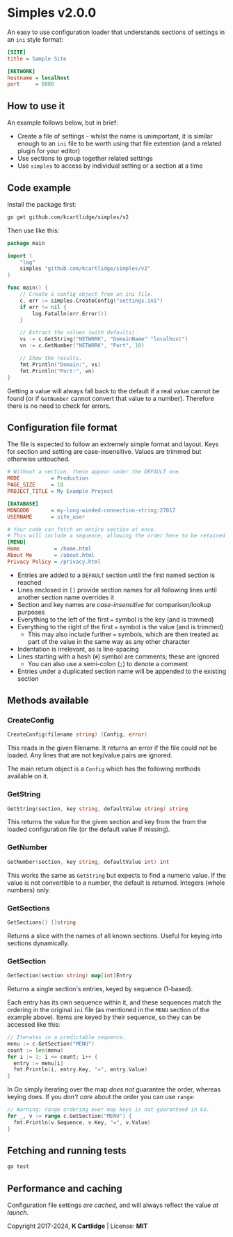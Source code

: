 # Simples v2.0.0

An easy to use configuration loader that understands sections of settings in an `ini` style format:

``` ini
[SITE]
title = Sample Site

[NETWORK]
hostname = localhost
port     = 8080
```

## How to use it

An example follows below, but in brief:

- Create a file of settings - whilst the name is unimportant, it is similar enough to an `ini` file to be worth using that file extention (and a related plugin for your editor)
- Use sections to group together related settings
- Use `simples` to access by individual setting or a section at a time

## Code example

Install the package first:

``` sh
go get github.com/kcartlidge/simples/v2
```

Then use like this:

``` go
package main

import (
    "log"
    simples "github.com/kcartlidge/simples/v2"
)

func main() {
    // Create a config object from an ini file.
    c, err := simples.CreateConfig("settings.ini")
    if err != nil {
        log.Fatalln(err.Error())
    }

    // Extract the values (with defaults).
    vs := c.GetString("NETWORK", "DomainName" "localhost")
    vn := c.GetNumber("NETWORK", "Port", 10)

    // Show the results.
    fmt.Println("Domain:", vs)
    fmt.Println("Port:", vn)
}
```

Getting a value will always fall back to the default if a real value cannot be found (or if `GetNumber` cannot convert that value to a number).
Therefore there is no need to check for errors.

## Configuration file format

The file is expected to follow an extremely simple format and layout.
Keys for section and setting are case-insensitive.
Values are trimmed but otherwise untouched.

``` ini
# Without a section, these appear under the DEFAULT one.
MODE          = Production
PAGE_SIZE     = 10
PROJECT_TITLE = My Example Project

[DATABASE]
MONGODB       = my-long-winded-connection-string:27017
USERNAME      = site_user

# Your code can fetch an entire section at once.
# This will include a sequence, allowing the order here to be retained in your code.
[MENU]
Home           = /home.html
About Me       = /about.html
Privacy Policy = /privacy.html
```

- Entries are added to a `DEFAULT` section until the first named section is reached
- Lines enclosed in `[]` provide section names for all following lines until another section name overrides it
- Section and key names are *case-insensitive* for comparison/lookup purposes
- Everything to the left of the first `=` symbol is the key (and is trimmed)
- Everything to the right of the first `=` symbol is the value (and is trimmed)
    - This may also include further `=` symbols, which are then treated as part of the value in the same way as any other character
- Indentation is irrelevant, as is line-spacing
- Lines starting with a hash (`#`) symbol are comments; these are ignored
    - You can also use a semi-colon (`;`) to denote a comment
- Entries under a duplicated section name will be appended to the existing section

## Methods available

### CreateConfig

``` go
CreateConfig(filename string) (Config, error)
```

This reads in the given filename. It returns an error if the file could not be loaded. Any lines that are not key/value pairs are ignored.

The main return object is a `Config` which has the following methods available on it.

### GetString

``` go
GetString(section, key string, defaultValue string) string
```

This returns the value for the given section and key from the from the loaded configuration file (or the default value if missing).

### GetNumber

``` go
GetNumber(section, key string, defaultValue int) int
```

This works the same as `GetString` but expects to find a numeric value.
If the value is not convertible to a number, the default is returned.
Integers (whole numbers) only.

### GetSections

``` go
GetSections() []string
```

Returns a slice with the names of all known sections. Useful for keying into sections dynamically.

### GetSection

``` go
GetSection(section string) map[int]Entry
```

Returns a single section's entries, keyed by sequence (1-based).

Each entry has its own sequence within it, and these sequences match the ordering in the original `ini` file (as mentioned in the `MENU` section of the example above).
Items are keyed by their sequence, so they can be accessed like this:

``` go
// Iterates in a predictable sequence.
menu := c.GetSection("MENU")
count := len(menu)
for i := 1; i <= count; i++ {
  entry := menu[i]
  fmt.Println(i, entry.Key, "=", entry.Value)
}
```

In Go simply iterating over the map *does not* guarantee the order, whereas keying does.
If you *don't care* about the order you can use `range`:

``` go
// Warning: range ordering over map keys is not guaranteed in Go.
for _, v := range c.GetSection("MENU") {
  fmt.Println(v.Sequence, v.Key, "=", v.Value)
}
```

## Fetching and running tests

``` sh
go test
```

## Performance and caching

Configuration file settings *are cached*, and will always reflect the value *at launch*.

Copyright 2017-2024, **K Cartlidge** | License: **MIT**
